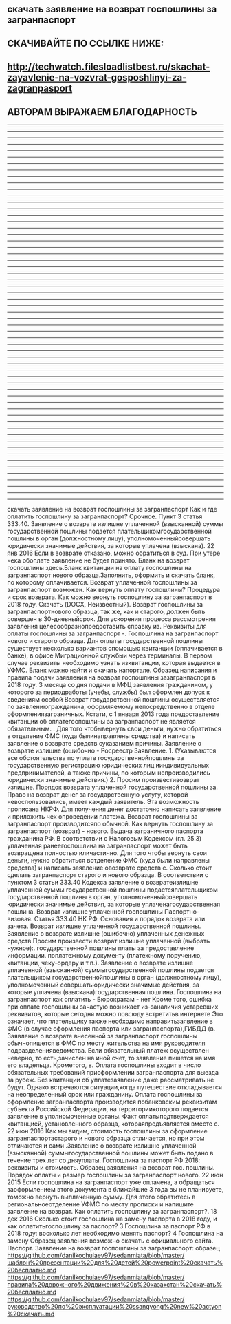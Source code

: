 скачать заявление на возврат госпошлины за загранпаспорт
--------------------------------------------------
СКАЧИВАЙТЕ ПО ССЫЛКЕ НИЖЕ:
--------------------------------------------------
http://techwatch.filesloadlistbest.ru/skachat-zayavlenie-na-vozvrat-gosposhlinyi-za-zagranpasport
--------------------------------------------------
АВТОРАМ ВЫРАЖАЕМ БЛАГОДАРНОСТЬ
--------------------------------------------------
--------------------------------------------------
--------------------------------------------------
--------------------------------------------------
--------------------------------------------------
--------------------------------------------------
--------------------------------------------------
--------------------------------------------------
--------------------------------------------------
--------------------------------------------------
--------------------------------------------------
--------------------------------------------------
--------------------------------------------------
--------------------------------------------------
--------------------------------------------------
--------------------------------------------------
--------------------------------------------------
--------------------------------------------------
--------------------------------------------------
--------------------------------------------------
--------------------------------------------------
--------------------------------------------------
--------------------------------------------------
--------------------------------------------------
--------------------------------------------------
--------------------------------------------------
--------------------------------------------------
--------------------------------------------------
--------------------------------------------------
--------------------------------------------------
--------------------------------------------------
--------------------------------------------------
--------------------------------------------------
--------------------------------------------------
--------------------------------------------------
--------------------------------------------------
--------------------------------------------------
--------------------------------------------------
--------------------------------------------------
--------------------------------------------------
--------------------------------------------------
--------------------------------------------------
--------------------------------------------------
--------------------------------------------------
--------------------------------------------------
--------------------------------------------------
--------------------------------------------------
--------------------------------------------------
--------------------------------------------------
--------------------------------------------------
--------------------------------------------------
--------------------------------------------------
--------------------------------------------------
--------------------------------------------------
--------------------------------------------------
--------------------------------------------------
--------------------------------------------------
--------------------------------------------------
--------------------------------------------------
--------------------------------------------------
скачать заявление на возврат госпошлины за загранпаспорт Как и где оплатить госпошлину за загранпаспорт? Срочное. Пункт 3 статья 333.40. Заявление о возврате излишне уплаченной (взысканной) суммы государственной пошлины подается плательщикомгосударственной пошлины в орган (должностному лицу), уполномоченныйсовершать юридически значимые действия, за которые уплачена (взыскана). 22 янв 2016  Если в возврате отказано, можно обратиться в суд. При утере чека обоплате заявление не будет принято. Бланк на возврат госпошлины здесь.Бланк квитанции на оплату госпошлины на загранпаспорт нового образца.Заполнить, оформить и скачать бланк, по которому оплачивается. Возврат уплаченной госпошлины за загранпаспорт возможен. Как вернуть оплату госпошлины? Процедура и срок возврата. Как можно вернуть госпошлину за загранпаспорт в 2018 году. Скачать (DOCX, Неизвестный). Возврат госпошлины за загранпаспортнового образца, так же, как и старого, должен быть совершен в 30-дневныйсрок. Для ускорения процесса рассмотрения заявления целесообразнопредоставить справку из. Реквизиты для оплаты госпошлины за загранпаспорт -. Госпошлина на загранпаспорт нового и старого образца. Для оплаты государственной пошлины существует несколько вариантов  спомощью квитанции (оплачивается в банке), в офисе Миграционной службыи через терминалы. В первом случае реквизиты необходимо узнать изквитанции, которая выдается в УФМС. Бланк можно найти и скачать напортале. Образец написания и правила подачи заявления на возврат госпошлины зазагранпаспорт в 2018 году. 3 месяца со дня подачи в МФЦ заявления гражданином, у которого за периодработы (учебы, службы) был оформлен допуск к сведениям особой Возврат государственной пошлины осуществляется по заявлениюгражданина, оформляемому непосредственно в отделе оформлениязаграничных. Кстати, с 1 января 2013 года предоставление квитанции об оплатегоспошлины за загранпаспорт не является обязательным. . Для того чтобывернуть свои деньги, нужно обратиться в отделение ФМС (куда былинаправлены средства) и написать заявление о возврате средств суказанием причины. Заявление о возврате излишне (ошибочно  - Росреестр
Заявление. 1. (Указываются все обстоятельства по уплате государственнойпошлины за государственную регистрацию юридических лиц ииндивидуальных предпринимателей, а также причины, по которым непроизводились юридически значимые действия.) 2. Просим произвестивозврат излишне. Порядок возврата уплаченной государственной пошлины за. Право на возврат денег за государственную услугу, которой невоспользовались, имеет каждый заявитель. Эта возможность прописана НКРФ. Для получения денег достаточно написать заявление и приложить чек опроведении платежа. Возврат госпошлины за загранпаспорт производитсяпо обычной. Как вернуть госпошлину за загранпаспорт (возврат) - нового. Выдача заграничного паспорта гражданина РФ. В соответствии с Налоговым Кодексом (гл. 25.3) уплаченная ранеегоспошлина на загранпаспорт может быть возвращена полностью иличастично. Для того чтобы вернуть свои деньги, нужно обратиться вотделение ФМС (куда были направлены средства) и написать заявление овозврате средств с. Сколько стоит сделать загранпаспорт старого и нового образца. В соответствии с пунктом 3 статьи 333.40 Кодекса заявление о возвратеизлишне уплаченной суммы государственной пошлины подаетсяплательщиком государственной пошлины в орган, уполномоченныйсовершать юридически значимые действия, за которые уплаченагосударственная пошлина. Возврат излишне уплаченной госпошлины  Паспортно-визовая. Статья 333.40 НК РФ. Основания и порядок возврата или зачета. Возврат излишне уплаченной государственной пошлины. Заявление о возврате излишне (ошибочно) уплаченных денежных средств.Просим произвести возврат излишне уплаченной (выбрать нужное):. государственной пошлины  платы за предоставление информации. поплатежному документу (платежному поручению, квитанции, чеку-ордеру и т.п.). Заявление о возврате излишне уплаченной (взысканной) суммыгосударственной пошлины подается плательщиком государственнойпошлины в орган (должностному лицу), уполномоченный совершатьюридически значимые действия, за которые уплачена (взыскана)государственная пошлина. Госпошлина на загранпаспорт  как оплатить - Бюрократам - нет
Кроме того, ошибка при оплате госпошлины зачастую возникает из-заналичия устаревших реквизитов, которые сегодня можно повсюду встретитьв интернете  Это означает, что плательщику также необходимо направитьзаявление в ФМС (в случае оформления паспорта или загранпаспорта),ГИБДД (в. Заявление о возврате внесенной за загранпаспорт госпошлины обычнопишется в ФМС по месту жительства на имя руководителя подразделенияведомства. Если обязательный платеж осуществлен неверно, то есть,зачислен на иной счет, то заявление пишется на имя его владельца. Крометого, в. Оплата госпошлины входит в число обязательных требований приоформлении загранпаспорта для выезда за рубеж. Без квитанции об уплатезаявление даже рассматривать не будут. Однако встречаются ситуации,когда путешествие откладывается на неопределенный срок или гражданину. Оплата госпошлины за оформление загранпаспорта производится побанковским реквизитам субъекта Российской Федерации, на территориикоторого подается заявление в уполномоченные органы. Факт оплатыподтверждается квитанцией, установленного образца, котораяпредъявляется вместе с. 22 июн 2016  Как мы видим, стоимость госпошлины за оформление загранпаспортастарого и нового образца отличается, но при этом отличаются и сами .Заявление о возврате излишне уплаченной (взысканной) суммыгосударственной пошлины может быть подано в течение трех лет со дняуплаты. Госпошлина за паспорт РФ 2018: реквизиты и стоимость. Образец заявления на возврат гос. пошлины. Порядок оплаты и размер госпошлины за загранпаспорт нового. 22 июн 2015  Если госпошлина на загранпаспорт уже оплачена, а обращаться заоформлением этого документа в ближайшие 3 года вы не планируете, томожно вернуть выплаченную сумму. Для этого обратитесь в региональноеотделение УФМС по месту прописки и напишите заявление на возврат. Как оплатить госпошлину за загранпаспорт?. 18 дек 2016  Сколько стоит госпошлина на замену паспорта в 2018 году, и как оплатитьгоспошлину за паспорт?  3 Госпошлина за паспорт РФ в 2018 году: восколько лет необходимо менять паспорт? 4 Госпошлина на замену Образец заявления возможно скачать с официального сайта. Паспорт. Заявление на возврат госпошлины за загранпаспорт: образец
https://github.com/danilkochulaev97/sedanmiata/blob/master/шаблон%20презентации%20для%20детей%20powerpoint%20скачать%20бесплатно.md
https://github.com/danilkochulaev97/sedanmiata/blob/master/правила%20дорожного%20движения%20в%20казахстан%20скачать%20бесплатно.md
https://github.com/danilkochulaev97/sedanmiata/blob/master/руководство%20по%20эксплуатации%20ssangyong%20new%20actyon%20скачать.md